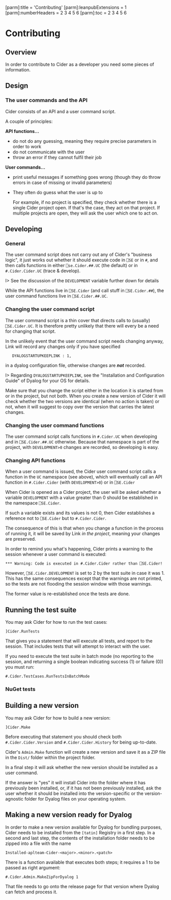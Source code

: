 [parm]:title             = 'Contributing'
[parm]:leanpubExtensions = 1
[parm]:numberHeaders     = 2 3 4 5 6
[parm]:toc               = 2 3 4 5 6



# Contributing

## Overview

In order to contribute to Cider as a developer you need some pieces of information. 

## Design

### The user commands and the API

Cider consists of an API and a user command script.

A couple of principles:


**API functions...**

* do not do any guessing, meaning they require precise parameters in order to work
* do not communicate with the user
* throw an error if they cannot fulfil their job

**User commands...**

* print useful messages if something goes wrong (though they do throw errors in case of missing or invalid parameters)
* They often do guess what the user is up to

  For example, if no project is specified, they check whether there is a single Cider project open. If that's the case, they act on that project. If multiple projects are open, they will ask the user which one to act on.


## Developing

### General

The user command script does not carry out any of Cider's "business logic", it just works out whether it should execute code in `⎕SE` or in `#`, and then calls functions in either `⎕se.Cider.##.UC` (the default) or in `#.Cider.Cider.UC` (trace & develop).

I> See the discussion of the `DEVELOPMENT` variable further down for details

While the API functions live in `⎕SE.Cider` (and call stuff in `⎕SE.Cider.##`), the user command functions live in `⎕SE.Cider.##.UC`.

### Changing the user command script

The user command script is a thin cover that directs calls to (usually) `⎕SE.Cider.UC`. It is therefore pretty unlikely that there will every be a need for changing that script.

In the unlikely event that the user command script needs changing anyway, Link will record any changes only if you have specified 

```
   DYALOGSTARTUPKEEPLINK : 1,
```

in a dyalog configuration file, otherwise changes are **_not_** recorded. 

I> Regarding `DYALOGSTARTUPKEEPLINK`, see the "Installation and Configuration Guide" of Dyalog for your OS for details.

Make sure that you change the script either in the location it is started from or in the project, but not both. When you create a new version of Cider it will check whether the two versions are identical (when no action is taken) or not, when it will suggest to copy over the version that carries the latest changes.

### Changing the user command functions

The user command script calls functions in `#.Cider.UC` when developing and in `⎕SE.Cider.##.UC` otherwise. Because that namespace is part of the project, with `DEVELOPMENT>0` changes are recorded, so developing is easy.

### Changing API functions

When a user command is issued, the Cider user command script calls a function in the `UC` namespace (see above), which will eventually call an API function in `#.Cider.Cider` (with `DEVELOPMENT>0`) or in `⎕SE.Cider`

When Cider is opened as a Cider project, the user will be asked whether a variable `DEVELOPMENT` with a value greater than 0 should be established in the namespace `⎕SE.Cider`.

If such a variable exists and its values is not 0, then Cider establishes a reference not to `⎕SE.Cider` but to `#.Cider.Cider`.

The consequence of this is that when you change a function in the process of running it, it will be saved by Link _in the project_, meaning your changes are preserved.

In order to remind you what's happening, Cider prints a warning to the session whenever a user command is executed:

```
*** Warning: Code is executed in #.Cider.Cider rather than ⎕SE.Cider!
```

However, `⎕SE.Cider.DEVELOPMENT` is set to 2 by the test suite in case it was 1. This has the same consequences except that the warnings are not printed, so the tests are not flooding the session window with those warnings.

The former value is re-established once the tests are done.

## Running the test suite

You may ask Cider for how to run the test cases:

```
]Cider.RunTests
```

That gives you a statement that will execute all tests, and report to the session. That includes tests that will attempt to interact with the user.

If you need to execute the test suite in batch mode (no reporting to the session, and returning a single boolean indicating success (1) or failure (0)) you must run:

```
#.Cider.TestCases.RunTestsInBatchMode
```


### NuGet tests



## Building a new version

You may ask Cider for how to build a new version:

```
]Cider.Make
```

Before executing that statement you should check both `#.Cider.Cider.Version` and `#.Cider.Cider.History` for being up-to-date.

Cider's `Admin.Make` function will create a new version and save it as a ZIP file in the `Dist/` folder within the project folder.

In a final step it will ask whether the new version should be installed as a user command. 

If the answer is "yes" it will install Cider into the folder where it has previously been installed, or, if it has not been previously installed, ask the user whether it should be installed into the version-specific or the version-agnostic folder for Dyalog files on your operating system.


## Making a new version ready for Dyalog

In order to make a new version available for Dyalog for bundling purposes, Cider needs to be installed from the `[tatin]` Registry in a first step. In a second and last step, the contents of the installation folder needs to be zipped into a file with the name

```
Installed-aplteam-Cider-<major>.<minor>.<patch>
```

There is a function available that executes both steps; it requires a 1 to be passed as right argument:

```
#.Cider.Admin.MakeZipForDyalog 1
```

That file needs to go onto the release page for that version where Dyalog can fetch and process it.



